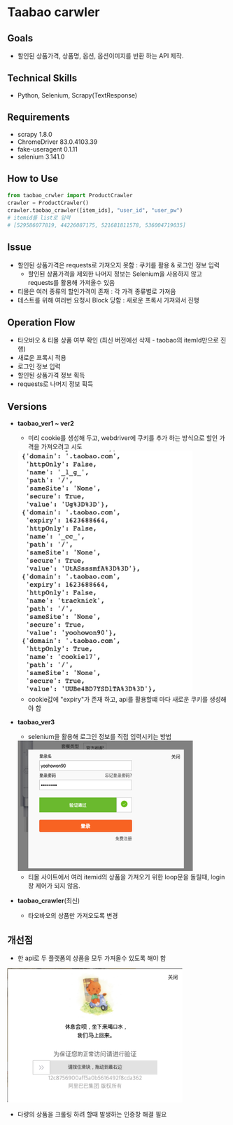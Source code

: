# Taabao carwler

## Goals
- 할인된 상품가격, 상품명, 옵션, 옵션이미지를 반환 하는 API 제작.

## Technical Skills
- Python, Selenium, Scrapy(TextResponse)

## Requirements
- scrapy 1.8.0
- ChromeDriver 83.0.4103.39
- fake-useragent 0.1.11
- selenium 3.141.0

## How to Use

```python
from taobao_crwler import ProductCrawler
crawler = ProductCrawler()
crawler.taobao_crawler([item_ids], "user_id", "user_pw")
# itemid를 list로 입력
# [529586077819, 44226087175, 521681811578, 536004719035]
```


## Issue
- 할인된 상품가격은 requests로 가져오지 못함 : 쿠키를 활용 & 로그인 정보 입력
  - 할인된 상품가격을 제외한 나머지 정보는 Selenium을 사용하지 않고 requests를 활용해 가져올수 있음
- 티몰은 여러 종류의 할인가격이 존재 : 각 가격 종류별로 가져옴
- 테스트를 위해 여러번 요청시 Block 당함 : 새로운 프록시 가져와서 진행

## Operation Flow
- 타오바오 & 티몰 상품 여부 확인 (최신 버전에선 삭제 - taobao의 itemId만으로 진행)
- 새로운 프록시 적용 
- 로그인 정보 입력
- 할인된 상품가격 정보 획득
- requests로 나머지 정보 획득

## Versions
- **taobao_ver1 ~ ver2** 
    - 미리 cookie를 생성해 두고, webdriver에 쿠키를 추가 하는 방식으로 할인 가격을 가져오려고 시도

    <img src="./taobao/img/img2.png" width="400px">

    - cookie값에 "expiry"가 존재 하고, api를 활용할떄 마다 새로운 쿠키를 생성해야 함


- **taobao_ver3** 
    - selenium을 활용해 로그인 정보를 직접 입력시키는 방법 

    <img src="./taobao/img/img3.png" width="400px">
    
    - 티몰 사이트에서 여러 itemid의 상품을 가져오기 위한 loop문을 돌릴때, login창 제어가 되지 않음.

- **taobao_crawler**(최신)
  - 타오바오의 상품만 가져오도록 변경


## 개선점
  - 한 api로 두 플랫폼의 상품을 모두 가져올수 있도록 해야 함

  <img src="./taobao/img/img1.png" width="400px">

  - 다량의 상품을 크롤링 하려 할때 발생하는 인증창 해결 필요
